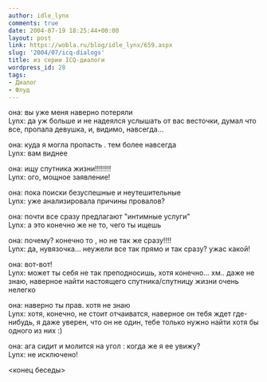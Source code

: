 ```yaml
---
author: idle_lynx
comments: true
date: 2004-07-19 18:25:44+00:00
layout: post
link: https://wobla.ru/blog/idle_lynx/659.aspx
slug: '2004/07/icq-dialogs'
title: из серии ICQ-диалоги
wordpress_id: 28
tags:
- Диалог
- Флуд
---
```


она: вы уже меня наверно потеряли  
Lynx: да уж больше и не надеялся услышать от вас весточки, думал что все, пропала девушка, и, видимо, навсегда...

она: куда я могла пропасть . тем более навсегда  
Lynx: вам виднее

она: ищу спутника жизни!!!!!!!!  
Lynx: ого, мощное заявление!

она: пока поиски безуспешные и неутешительные  
Lynx: уже анализировала причины провалов?

она: почти все сразу предлагают "интимные услуги"  
Lynx: а это конечно же не то, чего ты ищешь

она: почему? конечно то , но не так же сразу!!!!  
Lynx: да, нувязочка... неужели все так прямо и так сразу? ужас какой!

она: вот-вот!  
Lynx: может ты себя не так преподносишь, хотя конечно... хм.. даже не знаю, наверное найти настоящего спутника/спутницу жизни очень нелегко

она: наверно ты прав. хотя не знаю  
Lynx: хотя, конечно, не стоит отчаиватся, наверное он тебя ждет где-нибудь, я даже уверен, что он не один, тебе только нужно найти хотя бы одного из них :)

она: ага сидит и молится на угол : когда же я ее увижу?  
Lynx: не исключено!

<конец беседы>
